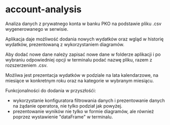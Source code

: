 # account-analysis
Analiza danych z prywatnego konta w banku PKO na podstawie pliku .csv wygenerowanego w serwisie.

Aplikacja daje możliwość dodania nowych wydatków oraz wgląd w historię wydatków, prezentowaną z wykorzystaniem diagramów.

Aby dodać nowe dane należy zapisać nowe dane w folderze aplikacji i po wybraniu odpowiedniej opcji w terminalu podać nazwę pliku, razem z rozszerzeniem .csv.

Możliwa jest prezentacja wydatków w podziale na lata kalendarzowe, na miesiące w konkretnym roku oraz na kategorie w wybranym miesiącu.

Funkcjonalności do dodania w przyszłośći:

- wykorzystanie konfiguratora filtrowania danych i prezentowanie danych na żądanie operatora, nie tylko podział jak powyżej.
- prezentowanie wyników nie tylko w formie diagramów, ale również poprzez wystawienie "dataFrame" w terminalu.




